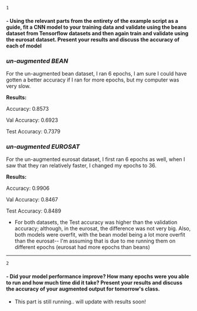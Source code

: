 `1`

#### - Using the relevant parts from the entirety of the example script as a guide, fit a CNN model to your training data and validate using the beans dataset from Tensorflow datasets and then again train and validate using the eurosat dataset. Present your results and discuss the accuracy of each of model

### **_un-augmented BEAN_**

For the un-augmented bean dataset, I ran 6 epochs, I am sure I could have gotten a better accuracy if I ran for more epochs, but my computer was very slow.

**Results:**

Accuracy: 0.8573

Val Accuracy: 0.6923

Test Accuracy: 0.7379


### **_un-augmented EUROSAT_**

For the un-augmented eurosat dataset, I first ran 6 epochs as well, when I saw that they ran relatively faster, I changed my epochs to 36. 

**Results:**

Accuracy: 0.9906

Val Accuracy: 0.8467

Test Accuracy: 0.8489

* For both datasets, the Test accuracy was higher than the validation accuracy; although, in the eurosat, the difference was not very big. 
Also, both models were overfit, with the bean model being a lot more overfit than the eurosat-- I'm assuming that is due to me running them on different epochs (eurosat had more epochs than beans)
  

___
`2`

#### - Did your model performance improve? How many epochs were you able to run and how much time did it take? Present your results and discuss the accuracy of your augmented output for tomorrow's class. 
- This part is still running.. will update with results soon!